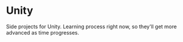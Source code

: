 # Unity
Side projects for Unity. Learning process right now, so they'll get more advanced as time progresses.
